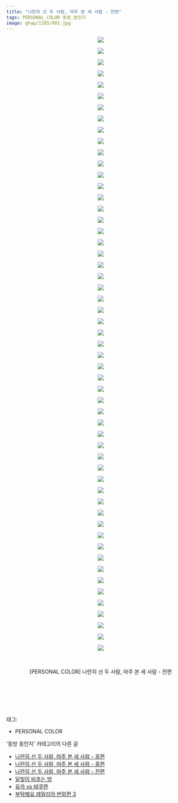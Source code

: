 ```yaml
---
title: "나란히 선 두 사람, 마주 본 세 사람 - 전편"
tags: PERSONAL_COLOR 동방_동인지
image: ghap/1285/001.jpg
---
```

<div class="article">
<p style="text-align: center; clear: none; float: none;"><img src="{{ site.nasurl }}/ghap/1285/001.jpg"/></p>
<p style="text-align: center; clear: none; float: none;"><img src="{{ site.nasurl }}/ghap/1285/002.jpg"/></p>
<p style="text-align: center; clear: none; float: none;"><img src="{{ site.nasurl }}/ghap/1285/003.jpg"/></p>
<p style="text-align: center; clear: none; float: none;"><img src="{{ site.nasurl }}/ghap/1285/004.jpg"/></p>
<p style="text-align: center; clear: none; float: none;"><img src="{{ site.nasurl }}/ghap/1285/005.jpg"/></p>
<p style="text-align: center; clear: none; float: none;"><img src="{{ site.nasurl }}/ghap/1285/006.jpg"/></p>
<p style="text-align: center; clear: none; float: none;"><img src="{{ site.nasurl }}/ghap/1285/007.jpg"/></p>
<p style="text-align: center; clear: none; float: none;"><img src="{{ site.nasurl }}/ghap/1285/008.jpg"/></p>
<p style="text-align: center; clear: none; float: none;"><img src="{{ site.nasurl }}/ghap/1285/009.jpg"/></p>
<p style="text-align: center; clear: none; float: none;"><img src="{{ site.nasurl }}/ghap/1285/010.jpg"/></p>
<p style="text-align: center; clear: none; float: none;"><img src="{{ site.nasurl }}/ghap/1285/011.jpg"/></p>
<p style="text-align: center; clear: none; float: none;"><img src="{{ site.nasurl }}/ghap/1285/012.jpg"/></p>
<p style="text-align: center; clear: none; float: none;"><img src="{{ site.nasurl }}/ghap/1285/013.jpg"/></p>
<p style="text-align: center; clear: none; float: none;"><img src="{{ site.nasurl }}/ghap/1285/014.jpg"/></p>
<p style="text-align: center; clear: none; float: none;"><img src="{{ site.nasurl }}/ghap/1285/015.jpg"/></p>
<p style="text-align: center; clear: none; float: none;"><img src="{{ site.nasurl }}/ghap/1285/016.jpg"/></p>
<p style="text-align: center; clear: none; float: none;"><img src="{{ site.nasurl }}/ghap/1285/017.jpg"/></p>
<p style="text-align: center; clear: none; float: none;"><img src="{{ site.nasurl }}/ghap/1285/018.jpg"/></p>
<p style="text-align: center; clear: none; float: none;"><img src="{{ site.nasurl }}/ghap/1285/019.jpg"/></p>
<p style="text-align: center; clear: none; float: none;"><img src="{{ site.nasurl }}/ghap/1285/020.jpg"/></p>
<p style="text-align: center; clear: none; float: none;"><img src="{{ site.nasurl }}/ghap/1285/021.jpg"/></p>
<p style="text-align: center; clear: none; float: none;"><img src="{{ site.nasurl }}/ghap/1285/022.jpg"/></p>
<p style="text-align: center; clear: none; float: none;"><img src="{{ site.nasurl }}/ghap/1285/023.jpg"/></p>
<p style="text-align: center; clear: none; float: none;"><img src="{{ site.nasurl }}/ghap/1285/024.jpg"/></p>
<p style="text-align: center; clear: none; float: none;"><img src="{{ site.nasurl }}/ghap/1285/025.jpg"/></p>
<p style="text-align: center; clear: none; float: none;"><img src="{{ site.nasurl }}/ghap/1285/026.jpg"/></p>
<p style="text-align: center; clear: none; float: none;"><img src="{{ site.nasurl }}/ghap/1285/027.jpg"/></p>
<p style="text-align: center; clear: none; float: none;"><img src="{{ site.nasurl }}/ghap/1285/028.jpg"/></p>
<p style="text-align: center; clear: none; float: none;"><img src="{{ site.nasurl }}/ghap/1285/029.jpg"/></p>
<p style="text-align: center; clear: none; float: none;"><img src="{{ site.nasurl }}/ghap/1285/030.jpg"/></p>
<p style="text-align: center; clear: none; float: none;"><img src="{{ site.nasurl }}/ghap/1285/031.jpg"/></p>
<p style="text-align: center; clear: none; float: none;"><img src="{{ site.nasurl }}/ghap/1285/032.jpg"/></p>
<p style="text-align: center; clear: none; float: none;"><img src="{{ site.nasurl }}/ghap/1285/033.jpg"/></p>
<p style="text-align: center; clear: none; float: none;"><img src="{{ site.nasurl }}/ghap/1285/034.jpg"/></p>
<p style="text-align: center; clear: none; float: none;"><img src="{{ site.nasurl }}/ghap/1285/035.jpg"/></p>
<p style="text-align: center; clear: none; float: none;"><img src="{{ site.nasurl }}/ghap/1285/036.jpg"/></p>
<p style="text-align: center; clear: none; float: none;"><img src="{{ site.nasurl }}/ghap/1285/037.jpg"/></p>
<p style="text-align: center; clear: none; float: none;"><img src="{{ site.nasurl }}/ghap/1285/038.jpg"/></p>
<p style="text-align: center; clear: none; float: none;"><img src="{{ site.nasurl }}/ghap/1285/039.jpg"/></p>
<p style="text-align: center; clear: none; float: none;"><img src="{{ site.nasurl }}/ghap/1285/040.jpg"/></p>
<p style="text-align: center; clear: none; float: none;"><img src="{{ site.nasurl }}/ghap/1285/041.jpg"/></p>
<p style="text-align: center; clear: none; float: none;"><img src="{{ site.nasurl }}/ghap/1285/042.jpg"/></p>
<p style="text-align: center; clear: none; float: none;"><img src="{{ site.nasurl }}/ghap/1285/043.jpg"/></p>
<p style="text-align: center; clear: none; float: none;"><img src="{{ site.nasurl }}/ghap/1285/044.jpg"/></p>
<p style="text-align: center; clear: none; float: none;"><img src="{{ site.nasurl }}/ghap/1285/045.jpg"/></p>
<p style="text-align: center; clear: none; float: none;"><img src="{{ site.nasurl }}/ghap/1285/046.jpg"/></p>
<p style="text-align: center; clear: none; float: none;"><img src="{{ site.nasurl }}/ghap/1285/047.jpg"/></p>
<p style="text-align: center; clear: none; float: none;"><img src="{{ site.nasurl }}/ghap/1285/048.jpg"/></p>
<p style="text-align: center; clear: none; float: none;"><img src="{{ site.nasurl }}/ghap/1285/049.jpg"/></p>
<p style="text-align: center; clear: none; float: none;"><img src="{{ site.nasurl }}/ghap/1285/050.jpg"/></p>
<p style="text-align: center; clear: none; float: none;"><img src="{{ site.nasurl }}/ghap/1285/051.jpg"/></p>
<p style="text-align: center; clear: none; float: none;"><img src="{{ site.nasurl }}/ghap/1285/052.jpg"/></p>
<p style="text-align: center; clear: none; float: none;"><img src="{{ site.nasurl }}/ghap/1285/053.jpg"/></p>
<p style="text-align: center; clear: none; float: none;"><img src="{{ site.nasurl }}/ghap/1285/054.jpg"/></p>
<p style="text-align: center; clear: none; float: none;"><img src="{{ site.nasurl }}/ghap/1285/055.jpg"/></p>
<p style="text-align: center; clear: none; float: none;"><br/></p>
<p style="text-align: center; clear: none; float: none;">[PERSONAL COLOR] 나란히 선 두 사람, 마주 본 세 사람 - 전편</p>
<p style="text-align: center; clear: none; float: none;"><br/></p>
<p style="text-align: center; clear: none; float: none;"><br/></p>
<p><br/></p>
</div><div class="tagTrail">
<p>태그: </p>
<ul>
<li>PERSONAL COLOR</li>
</ul>
</div><div class="another">
<p>'동방 동인지' 카테고리의 다른 글</p>
<ul>
<li><a href="/2016-08-01-ghap_1287">나란히 선 두 사람, 마주 본 세 사람 - 후편</a></li>
<li><a href="/2016-08-01-ghap_1286">나란히 선 두 사람, 마주 본 세 사람 - 중편</a></li>
<li><a href="/2016-08-01-ghap_1285">나란히 선 두 사람, 마주 본 세 사람 - 전편</a></li>
<li><a href="/2016-08-01-ghap_1284">달빛이 비추는 방</a></li>
<li><a href="/2016-08-01-ghap_1283">유카 vs 뱌쿠렌</a></li>
<li><a href="/2016-08-01-ghap_1282">부탁해요 레밀리아 번외편 3</a></li>
</ul>
</div><div class="cb_module cb_fluid">
<div class="cb_wrt cb_profile">
</div><!-- commentList close -->
</div>
<br/>
<p id="refer"></p>
<br/>
